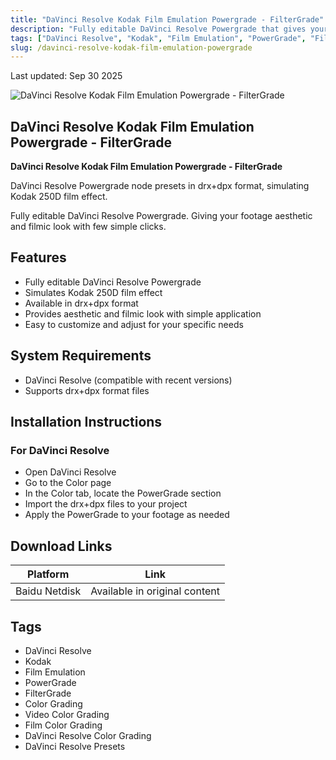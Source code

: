 ```yaml
---
title: "DaVinci Resolve Kodak Film Emulation Powergrade - FilterGrade"
description: "Fully editable DaVinci Resolve Powergrade that gives your footage aesthetic and filmic look with few simple clicks, simulating Kodak 250D film effect"
tags: ["DaVinci Resolve", "Kodak", "Film Emulation", "PowerGrade", "FilterGrade", "Color Grading", "Video Color Grading", "Film Color Grading", "DaVinci Resolve Color Grading", "DaVinci Resolve Presets"]
slug: /davinci-resolve-kodak-film-emulation-powergrade
---
```


Last updated: Sep 30 2025

![DaVinci Resolve Kodak Film Emulation Powergrade - FilterGrade](https://www.gfxcamp.com/wp-content/uploads/2025/09/FilterGrade-Davinci-Resolve-Kodak-film-Emulation-Powergrade.jpg)

## DaVinci Resolve Kodak Film Emulation Powergrade - FilterGrade

**DaVinci Resolve Kodak Film Emulation Powergrade - FilterGrade**

DaVinci Resolve Powergrade node presets in drx+dpx format, simulating Kodak 250D film effect.

Fully editable DaVinci Resolve Powergrade. Giving your footage aesthetic and filmic look with few simple clicks.

## Features

- Fully editable DaVinci Resolve Powergrade
- Simulates Kodak 250D film effect
- Available in drx+dpx format
- Provides aesthetic and filmic look with simple application
- Easy to customize and adjust for your specific needs

## System Requirements

- DaVinci Resolve (compatible with recent versions)
- Supports drx+dpx format files

## Installation Instructions

### For DaVinci Resolve
- Open DaVinci Resolve
- Go to the Color page
- In the Color tab, locate the PowerGrade section
- Import the drx+dpx files to your project
- Apply the PowerGrade to your footage as needed

## Download Links

| Platform | Link |
|----------|------|
| Baidu Netdisk | Available in original content |

## Tags

- DaVinci Resolve
- Kodak
- Film Emulation
- PowerGrade
- FilterGrade
- Color Grading
- Video Color Grading
- Film Color Grading
- DaVinci Resolve Color Grading
- DaVinci Resolve Presets
